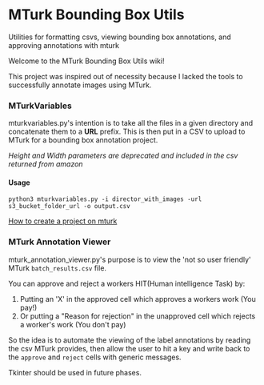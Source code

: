 # MTurk Bounding Box Utils
Utilities for formatting csvs, viewing bounding box annotations, and approving annotations with mturk

Welcome to the MTurk Bounding Box Utils wiki!

This project was inspired out of necessity because I lacked the tools to successfully annotate images using MTurk. 

### MTurkVariables
mturkvariables.py's intention is to take all the files in a given directory and concatenate them to a **URL** prefix. This is then put in a CSV to upload to MTurk for a bounding box annotation project. 

*Height and Width parameters are deprecated and included in the csv returned from amazon*

#### Usage

`python3 mturkvariables.py -i director_with_images -url s3_bucket_folder_url -o output.csv`

[How to create a project on mturk](https://youtu.be/o4hV7NRFreE)


### MTurk Annotation Viewer

mturk_annotation_viewer.py's purpose is to view the 'not so user friendly' MTurk `batch_results.csv` file. 

You can approve and reject a workers HIT(Human intelligence Task) by:
1. Putting an 'X' in the approved cell which approves a workers work (You pay!)
2. Or putting a "Reason for rejection" in the unapproved cell which rejects a worker's work (You don't pay)

So the idea is to automate the viewing of the label annotations by reading the csv MTurk provides, then allow the user to hit a key and write back to the `approve` and `reject` cells with generic messages. 

Tkinter should be used in future phases. 

